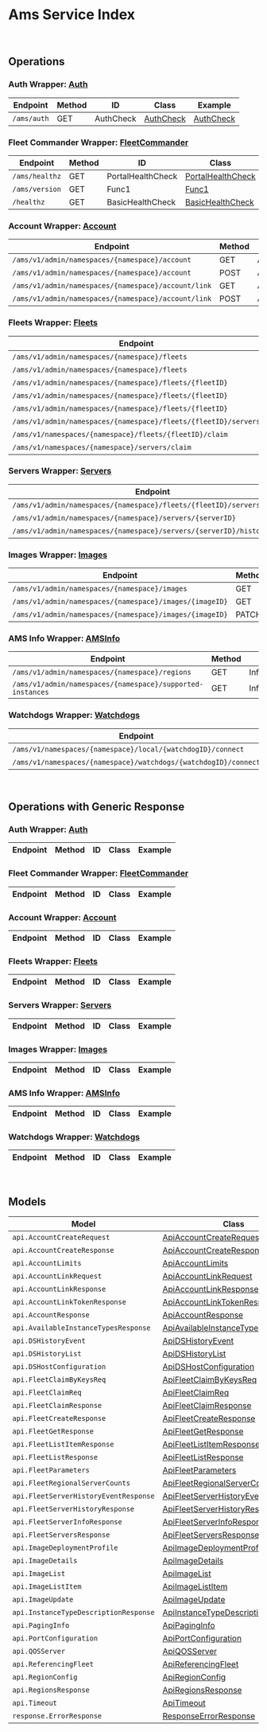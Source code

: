 # Ams Service Index

&nbsp;  

## Operations

### Auth Wrapper:  [Auth](../../AccelByte.Sdk/Api/Ams/Wrapper/Auth.cs)
| Endpoint | Method | ID | Class | Example |
|---|---|---|---|---|
| `/ams/auth` | GET | AuthCheck | [AuthCheck](../../AccelByte.Sdk/Api/Ams/Operation/Auth/AuthCheck.cs) | [AuthCheck](../../samples/AccelByte.Sdk.Sample.Cli/ApiCommand/Ams/Auth/AuthCheck.cs) |

### Fleet Commander Wrapper:  [FleetCommander](../../AccelByte.Sdk/Api/Ams/Wrapper/FleetCommander.cs)
| Endpoint | Method | ID | Class | Example |
|---|---|---|---|---|
| `/ams/healthz` | GET | PortalHealthCheck | [PortalHealthCheck](../../AccelByte.Sdk/Api/Ams/Operation/FleetCommander/PortalHealthCheck.cs) | [PortalHealthCheck](../../samples/AccelByte.Sdk.Sample.Cli/ApiCommand/Ams/FleetCommander/PortalHealthCheck.cs) |
| `/ams/version` | GET | Func1 | [Func1](../../AccelByte.Sdk/Api/Ams/Operation/FleetCommander/Func1.cs) | [Func1](../../samples/AccelByte.Sdk.Sample.Cli/ApiCommand/Ams/FleetCommander/Func1.cs) |
| `/healthz` | GET | BasicHealthCheck | [BasicHealthCheck](../../AccelByte.Sdk/Api/Ams/Operation/FleetCommander/BasicHealthCheck.cs) | [BasicHealthCheck](../../samples/AccelByte.Sdk.Sample.Cli/ApiCommand/Ams/FleetCommander/BasicHealthCheck.cs) |

### Account Wrapper:  [Account](../../AccelByte.Sdk/Api/Ams/Wrapper/Account.cs)
| Endpoint | Method | ID | Class | Example |
|---|---|---|---|---|
| `/ams/v1/admin/namespaces/{namespace}/account` | GET | AccountGet | [AccountGet](../../AccelByte.Sdk/Api/Ams/Operation/Account/AccountGet.cs) | [AccountGet](../../samples/AccelByte.Sdk.Sample.Cli/ApiCommand/Ams/Account/AccountGet.cs) |
| `/ams/v1/admin/namespaces/{namespace}/account` | POST | AccountCreate | [AccountCreate](../../AccelByte.Sdk/Api/Ams/Operation/Account/AccountCreate.cs) | [AccountCreate](../../samples/AccelByte.Sdk.Sample.Cli/ApiCommand/Ams/Account/AccountCreate.cs) |
| `/ams/v1/admin/namespaces/{namespace}/account/link` | GET | AccountLinkTokenGet | [AccountLinkTokenGet](../../AccelByte.Sdk/Api/Ams/Operation/Account/AccountLinkTokenGet.cs) | [AccountLinkTokenGet](../../samples/AccelByte.Sdk.Sample.Cli/ApiCommand/Ams/Account/AccountLinkTokenGet.cs) |
| `/ams/v1/admin/namespaces/{namespace}/account/link` | POST | AccountLink | [AccountLink](../../AccelByte.Sdk/Api/Ams/Operation/Account/AccountLink.cs) | [AccountLink](../../samples/AccelByte.Sdk.Sample.Cli/ApiCommand/Ams/Account/AccountLink.cs) |

### Fleets Wrapper:  [Fleets](../../AccelByte.Sdk/Api/Ams/Wrapper/Fleets.cs)
| Endpoint | Method | ID | Class | Example |
|---|---|---|---|---|
| `/ams/v1/admin/namespaces/{namespace}/fleets` | GET | FleetList | [FleetList](../../AccelByte.Sdk/Api/Ams/Operation/Fleets/FleetList.cs) | [FleetList](../../samples/AccelByte.Sdk.Sample.Cli/ApiCommand/Ams/Fleets/FleetList.cs) |
| `/ams/v1/admin/namespaces/{namespace}/fleets` | POST | FleetCreate | [FleetCreate](../../AccelByte.Sdk/Api/Ams/Operation/Fleets/FleetCreate.cs) | [FleetCreate](../../samples/AccelByte.Sdk.Sample.Cli/ApiCommand/Ams/Fleets/FleetCreate.cs) |
| `/ams/v1/admin/namespaces/{namespace}/fleets/{fleetID}` | GET | FleetGet | [FleetGet](../../AccelByte.Sdk/Api/Ams/Operation/Fleets/FleetGet.cs) | [FleetGet](../../samples/AccelByte.Sdk.Sample.Cli/ApiCommand/Ams/Fleets/FleetGet.cs) |
| `/ams/v1/admin/namespaces/{namespace}/fleets/{fleetID}` | PUT | FleetUpdate | [FleetUpdate](../../AccelByte.Sdk/Api/Ams/Operation/Fleets/FleetUpdate.cs) | [FleetUpdate](../../samples/AccelByte.Sdk.Sample.Cli/ApiCommand/Ams/Fleets/FleetUpdate.cs) |
| `/ams/v1/admin/namespaces/{namespace}/fleets/{fleetID}` | DELETE | FleetDelete | [FleetDelete](../../AccelByte.Sdk/Api/Ams/Operation/Fleets/FleetDelete.cs) | [FleetDelete](../../samples/AccelByte.Sdk.Sample.Cli/ApiCommand/Ams/Fleets/FleetDelete.cs) |
| `/ams/v1/admin/namespaces/{namespace}/fleets/{fleetID}/servers` | GET | FleetServers | [FleetServers](../../AccelByte.Sdk/Api/Ams/Operation/Fleets/FleetServers.cs) | [FleetServers](../../samples/AccelByte.Sdk.Sample.Cli/ApiCommand/Ams/Fleets/FleetServers.cs) |
| `/ams/v1/namespaces/{namespace}/fleets/{fleetID}/claim` | PUT | FleetClaimByID | [FleetClaimByID](../../AccelByte.Sdk/Api/Ams/Operation/Fleets/FleetClaimByID.cs) | [FleetClaimByID](../../samples/AccelByte.Sdk.Sample.Cli/ApiCommand/Ams/Fleets/FleetClaimByID.cs) |
| `/ams/v1/namespaces/{namespace}/servers/claim` | PUT | FleetClaimByKeys | [FleetClaimByKeys](../../AccelByte.Sdk/Api/Ams/Operation/Fleets/FleetClaimByKeys.cs) | [FleetClaimByKeys](../../samples/AccelByte.Sdk.Sample.Cli/ApiCommand/Ams/Fleets/FleetClaimByKeys.cs) |

### Servers Wrapper:  [Servers](../../AccelByte.Sdk/Api/Ams/Wrapper/Servers.cs)
| Endpoint | Method | ID | Class | Example |
|---|---|---|---|---|
| `/ams/v1/admin/namespaces/{namespace}/fleets/{fleetID}/servers/history` | GET | FleetServerHistory | [FleetServerHistory](../../AccelByte.Sdk/Api/Ams/Operation/Servers/FleetServerHistory.cs) | [FleetServerHistory](../../samples/AccelByte.Sdk.Sample.Cli/ApiCommand/Ams/Servers/FleetServerHistory.cs) |
| `/ams/v1/admin/namespaces/{namespace}/servers/{serverID}` | GET | FleetServerInfo | [FleetServerInfo](../../AccelByte.Sdk/Api/Ams/Operation/Servers/FleetServerInfo.cs) | [FleetServerInfo](../../samples/AccelByte.Sdk.Sample.Cli/ApiCommand/Ams/Servers/FleetServerInfo.cs) |
| `/ams/v1/admin/namespaces/{namespace}/servers/{serverID}/history` | GET | ServerHistory | [ServerHistory](../../AccelByte.Sdk/Api/Ams/Operation/Servers/ServerHistory.cs) | [ServerHistory](../../samples/AccelByte.Sdk.Sample.Cli/ApiCommand/Ams/Servers/ServerHistory.cs) |

### Images Wrapper:  [Images](../../AccelByte.Sdk/Api/Ams/Wrapper/Images.cs)
| Endpoint | Method | ID | Class | Example |
|---|---|---|---|---|
| `/ams/v1/admin/namespaces/{namespace}/images` | GET | ImageList | [ImageList](../../AccelByte.Sdk/Api/Ams/Operation/Images/ImageList.cs) | [ImageList](../../samples/AccelByte.Sdk.Sample.Cli/ApiCommand/Ams/Images/ImageList.cs) |
| `/ams/v1/admin/namespaces/{namespace}/images/{imageID}` | GET | ImageGet | [ImageGet](../../AccelByte.Sdk/Api/Ams/Operation/Images/ImageGet.cs) | [ImageGet](../../samples/AccelByte.Sdk.Sample.Cli/ApiCommand/Ams/Images/ImageGet.cs) |
| `/ams/v1/admin/namespaces/{namespace}/images/{imageID}` | PATCH | ImagePatch | [ImagePatch](../../AccelByte.Sdk/Api/Ams/Operation/Images/ImagePatch.cs) | [ImagePatch](../../samples/AccelByte.Sdk.Sample.Cli/ApiCommand/Ams/Images/ImagePatch.cs) |

### AMS Info Wrapper:  [AMSInfo](../../AccelByte.Sdk/Api/Ams/Wrapper/AMSInfo.cs)
| Endpoint | Method | ID | Class | Example |
|---|---|---|---|---|
| `/ams/v1/admin/namespaces/{namespace}/regions` | GET | InfoRegions | [InfoRegions](../../AccelByte.Sdk/Api/Ams/Operation/AMSInfo/InfoRegions.cs) | [InfoRegions](../../samples/AccelByte.Sdk.Sample.Cli/ApiCommand/Ams/AMSInfo/InfoRegions.cs) |
| `/ams/v1/admin/namespaces/{namespace}/supported-instances` | GET | InfoSupportedInstances | [InfoSupportedInstances](../../AccelByte.Sdk/Api/Ams/Operation/AMSInfo/InfoSupportedInstances.cs) | [InfoSupportedInstances](../../samples/AccelByte.Sdk.Sample.Cli/ApiCommand/Ams/AMSInfo/InfoSupportedInstances.cs) |

### Watchdogs Wrapper:  [Watchdogs](../../AccelByte.Sdk/Api/Ams/Wrapper/Watchdogs.cs)
| Endpoint | Method | ID | Class | Example |
|---|---|---|---|---|
| `/ams/v1/namespaces/{namespace}/local/{watchdogID}/connect` | GET | LocalWatchdogConnect | [LocalWatchdogConnect](../../AccelByte.Sdk/Api/Ams/Operation/Watchdogs/LocalWatchdogConnect.cs) | [LocalWatchdogConnect](../../samples/AccelByte.Sdk.Sample.Cli/ApiCommand/Ams/Watchdogs/LocalWatchdogConnect.cs) |
| `/ams/v1/namespaces/{namespace}/watchdogs/{watchdogID}/connect` | GET | WatchdogConnect | [WatchdogConnect](../../AccelByte.Sdk/Api/Ams/Operation/Watchdogs/WatchdogConnect.cs) | [WatchdogConnect](../../samples/AccelByte.Sdk.Sample.Cli/ApiCommand/Ams/Watchdogs/WatchdogConnect.cs) |


&nbsp;  

## Operations with Generic Response

### Auth Wrapper:  [Auth](../../AccelByte.Sdk/Api/Ams/Wrapper/Auth.cs)
| Endpoint | Method | ID | Class | Example |
|---|---|---|---|---|

### Fleet Commander Wrapper:  [FleetCommander](../../AccelByte.Sdk/Api/Ams/Wrapper/FleetCommander.cs)
| Endpoint | Method | ID | Class | Example |
|---|---|---|---|---|

### Account Wrapper:  [Account](../../AccelByte.Sdk/Api/Ams/Wrapper/Account.cs)
| Endpoint | Method | ID | Class | Example |
|---|---|---|---|---|

### Fleets Wrapper:  [Fleets](../../AccelByte.Sdk/Api/Ams/Wrapper/Fleets.cs)
| Endpoint | Method | ID | Class | Example |
|---|---|---|---|---|

### Servers Wrapper:  [Servers](../../AccelByte.Sdk/Api/Ams/Wrapper/Servers.cs)
| Endpoint | Method | ID | Class | Example |
|---|---|---|---|---|

### Images Wrapper:  [Images](../../AccelByte.Sdk/Api/Ams/Wrapper/Images.cs)
| Endpoint | Method | ID | Class | Example |
|---|---|---|---|---|

### AMS Info Wrapper:  [AMSInfo](../../AccelByte.Sdk/Api/Ams/Wrapper/AMSInfo.cs)
| Endpoint | Method | ID | Class | Example |
|---|---|---|---|---|

### Watchdogs Wrapper:  [Watchdogs](../../AccelByte.Sdk/Api/Ams/Wrapper/Watchdogs.cs)
| Endpoint | Method | ID | Class | Example |
|---|---|---|---|---|


&nbsp;  

## Models

| Model | Class |
|---|---|
| `api.AccountCreateRequest` | [ApiAccountCreateRequest](../../AccelByte.Sdk/Api/Ams/Model/ApiAccountCreateRequest.cs) |
| `api.AccountCreateResponse` | [ApiAccountCreateResponse](../../AccelByte.Sdk/Api/Ams/Model/ApiAccountCreateResponse.cs) |
| `api.AccountLimits` | [ApiAccountLimits](../../AccelByte.Sdk/Api/Ams/Model/ApiAccountLimits.cs) |
| `api.AccountLinkRequest` | [ApiAccountLinkRequest](../../AccelByte.Sdk/Api/Ams/Model/ApiAccountLinkRequest.cs) |
| `api.AccountLinkResponse` | [ApiAccountLinkResponse](../../AccelByte.Sdk/Api/Ams/Model/ApiAccountLinkResponse.cs) |
| `api.AccountLinkTokenResponse` | [ApiAccountLinkTokenResponse](../../AccelByte.Sdk/Api/Ams/Model/ApiAccountLinkTokenResponse.cs) |
| `api.AccountResponse` | [ApiAccountResponse](../../AccelByte.Sdk/Api/Ams/Model/ApiAccountResponse.cs) |
| `api.AvailableInstanceTypesResponse` | [ApiAvailableInstanceTypesResponse](../../AccelByte.Sdk/Api/Ams/Model/ApiAvailableInstanceTypesResponse.cs) |
| `api.DSHistoryEvent` | [ApiDSHistoryEvent](../../AccelByte.Sdk/Api/Ams/Model/ApiDSHistoryEvent.cs) |
| `api.DSHistoryList` | [ApiDSHistoryList](../../AccelByte.Sdk/Api/Ams/Model/ApiDSHistoryList.cs) |
| `api.DSHostConfiguration` | [ApiDSHostConfiguration](../../AccelByte.Sdk/Api/Ams/Model/ApiDSHostConfiguration.cs) |
| `api.FleetClaimByKeysReq` | [ApiFleetClaimByKeysReq](../../AccelByte.Sdk/Api/Ams/Model/ApiFleetClaimByKeysReq.cs) |
| `api.FleetClaimReq` | [ApiFleetClaimReq](../../AccelByte.Sdk/Api/Ams/Model/ApiFleetClaimReq.cs) |
| `api.FleetClaimResponse` | [ApiFleetClaimResponse](../../AccelByte.Sdk/Api/Ams/Model/ApiFleetClaimResponse.cs) |
| `api.FleetCreateResponse` | [ApiFleetCreateResponse](../../AccelByte.Sdk/Api/Ams/Model/ApiFleetCreateResponse.cs) |
| `api.FleetGetResponse` | [ApiFleetGetResponse](../../AccelByte.Sdk/Api/Ams/Model/ApiFleetGetResponse.cs) |
| `api.FleetListItemResponse` | [ApiFleetListItemResponse](../../AccelByte.Sdk/Api/Ams/Model/ApiFleetListItemResponse.cs) |
| `api.FleetListResponse` | [ApiFleetListResponse](../../AccelByte.Sdk/Api/Ams/Model/ApiFleetListResponse.cs) |
| `api.FleetParameters` | [ApiFleetParameters](../../AccelByte.Sdk/Api/Ams/Model/ApiFleetParameters.cs) |
| `api.FleetRegionalServerCounts` | [ApiFleetRegionalServerCounts](../../AccelByte.Sdk/Api/Ams/Model/ApiFleetRegionalServerCounts.cs) |
| `api.FleetServerHistoryEventResponse` | [ApiFleetServerHistoryEventResponse](../../AccelByte.Sdk/Api/Ams/Model/ApiFleetServerHistoryEventResponse.cs) |
| `api.FleetServerHistoryResponse` | [ApiFleetServerHistoryResponse](../../AccelByte.Sdk/Api/Ams/Model/ApiFleetServerHistoryResponse.cs) |
| `api.FleetServerInfoResponse` | [ApiFleetServerInfoResponse](../../AccelByte.Sdk/Api/Ams/Model/ApiFleetServerInfoResponse.cs) |
| `api.FleetServersResponse` | [ApiFleetServersResponse](../../AccelByte.Sdk/Api/Ams/Model/ApiFleetServersResponse.cs) |
| `api.ImageDeploymentProfile` | [ApiImageDeploymentProfile](../../AccelByte.Sdk/Api/Ams/Model/ApiImageDeploymentProfile.cs) |
| `api.ImageDetails` | [ApiImageDetails](../../AccelByte.Sdk/Api/Ams/Model/ApiImageDetails.cs) |
| `api.ImageList` | [ApiImageList](../../AccelByte.Sdk/Api/Ams/Model/ApiImageList.cs) |
| `api.ImageListItem` | [ApiImageListItem](../../AccelByte.Sdk/Api/Ams/Model/ApiImageListItem.cs) |
| `api.ImageUpdate` | [ApiImageUpdate](../../AccelByte.Sdk/Api/Ams/Model/ApiImageUpdate.cs) |
| `api.InstanceTypeDescriptionResponse` | [ApiInstanceTypeDescriptionResponse](../../AccelByte.Sdk/Api/Ams/Model/ApiInstanceTypeDescriptionResponse.cs) |
| `api.PagingInfo` | [ApiPagingInfo](../../AccelByte.Sdk/Api/Ams/Model/ApiPagingInfo.cs) |
| `api.PortConfiguration` | [ApiPortConfiguration](../../AccelByte.Sdk/Api/Ams/Model/ApiPortConfiguration.cs) |
| `api.QOSServer` | [ApiQOSServer](../../AccelByte.Sdk/Api/Ams/Model/ApiQOSServer.cs) |
| `api.ReferencingFleet` | [ApiReferencingFleet](../../AccelByte.Sdk/Api/Ams/Model/ApiReferencingFleet.cs) |
| `api.RegionConfig` | [ApiRegionConfig](../../AccelByte.Sdk/Api/Ams/Model/ApiRegionConfig.cs) |
| `api.RegionsResponse` | [ApiRegionsResponse](../../AccelByte.Sdk/Api/Ams/Model/ApiRegionsResponse.cs) |
| `api.Timeout` | [ApiTimeout](../../AccelByte.Sdk/Api/Ams/Model/ApiTimeout.cs) |
| `response.ErrorResponse` | [ResponseErrorResponse](../../AccelByte.Sdk/Api/Ams/Model/ResponseErrorResponse.cs) |
